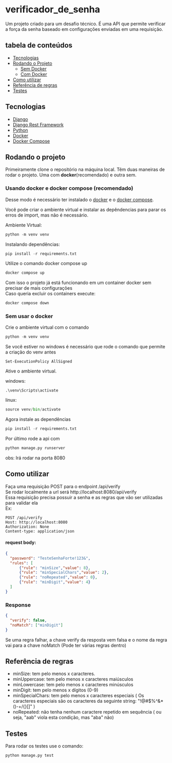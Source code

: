 # verificador_de_senha
Um projeto criado para um desafio técnico. É uma API que permite verificar a força da senha baseado em configurações enviadas em uma requisição. 

## tabela de conteúdos
- [Tecnologias](#tecnologias)
- [Rodando o Projeto](#rodando-o-projeto)
  - [Sem Docker](#sem-usar-o-docker)
  - [Com Docker](#usando-docker-e-docker-compose-recomendado)
- [Como utilizar](#como-utilizar)
- [Referência de regras](#referência-de-regras)
- [Testes](#testes)

## Tecnologias
- [Django](https://www.djangoproject.com/)
- [Django Rest Framework](https://www.django-rest-framework.org/)
- [Python](https://www.python.org/)
- [Docker](https://www.docker.com/)
- [Docker Compose](https://docs.docker.com/compose/)

## Rodando o projeto
Primeiramente clone o repositório na máquina local.
Têm duas maneiras de rodar o projeto. Uma com **docker**(recomendado) e outra sem.

### Usando docker e docker compose (recomendado)
Desse modo é necessário ter instalado o [docker](https://docs.docker.com/get-docker/) e o [docker compose](https://docs.docker.com/compose/install/#install-compose).

Você pode criar o ambiente virtual e instalar as depêndencias para parar os erros de import, mas não é necessário.

Ambiente Virtual:
```python
python -m venv venv
```
Instalando dependências:
```python
pip install -r requirements.txt
```

Utilize o comando docker compose up

```python
docker compose up
```

Com isso o projeto já está funcionando em um container docker sem precisar de mais configurações</br>
Caso queria excluir os containers execute:

```python
docker compose down
```

### Sem usar o docker
Crie o ambiente virtual com o comando

```python
python -m venv venv
```

Se você estiver no windows é necessário que rode o comando que permite a criação do venv antes

```shell
Set-ExecutionPolicy AllSigned
```

Ative o ambiente virtual.

windows:
</br>
```shell
.\venv\Scripts\activate
```

linux:
```python
source venv/bin/activate
```

Agora instale as dependências

```python
pip install -r requirements.txt
```

Por último rode a api com
```python
python manage.py runserver
```
obs: Irá rodar na porta 8080


## Como utilizar

Faça uma requisição POST para o endpoint /api/verify
</br>
Se rodar localmente a url será http://localhost:8080/api/verify
</br>
Essa requisição precisa possuir a senha e as regras que vão ser utilizadas para validar ela
</br>
Ex: 

```
POST /api/verify
Host: http://localhost:8080
Authorization: None
Content-type: application/json
```

#### request body:

```json
{
  "password": "TesteSenhaForte!123&",
  "rules": [
      {"rule": "minSize","value": 8},
      {"rule": "minSpecialChars","value": 2},
      {"rule": "noRepeated","value": 0},
      {"rule": "minDigit","value": 4}
  ]
}
```

### Response

```json
{
  "verify": false,
  "noMatch": ["minDigit"]
}
```

Se uma regra falhar, a chave verify da resposta vem falsa e o nome da regra vai para a chave noMatch (Pode ter várias regras dentro)

## Referência de regras

- minSize: tem pelo menos x caracteres.
- minUppercase: tem pelo menos x caracteres maiúsculos
- minLowercase: tem pelo menos x caracteres minúsculos
- minDigit: tem pelo menos x dígitos (0-9)
- minSpecialChars: tem pelo menos x caracteres especiais ( Os caracteres especiais são os caracteres da seguinte string: "!@#$%^&*()-+\/{}[]" )
- noRepeated: não tenha nenhum caractere repetido em sequência ( ou seja, "aab" viola esta
condição, mas "aba" não)

## Testes

Para rodar os testes use o comando:

```python
python manage.py test
```

